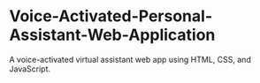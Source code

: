 # Voice-Activated-Personal-Assistant-Web-Application
A voice-activated virtual assistant web app using HTML, CSS, and JavaScript.
